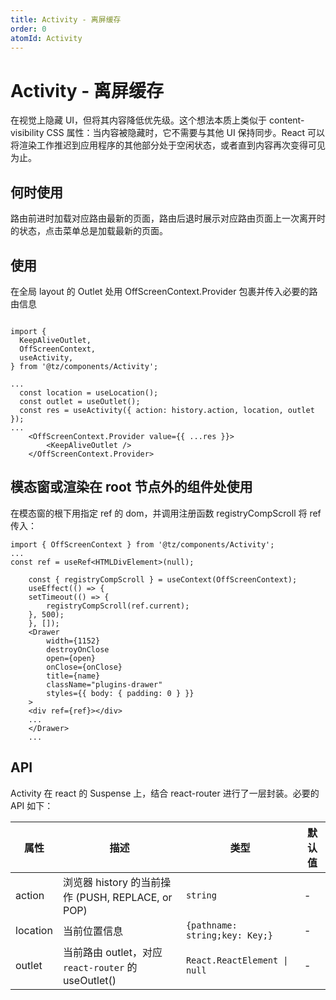 ```yaml
---
title: Activity - 离屏缓存
order: 0
atomId: Activity
---
```


# Activity - 离屏缓存

在视觉上隐藏 UI，但将其内容降低优先级。这个想法本质上类似于 content-visibility CSS 属性：当内容被隐藏时，它不需要与其他 UI 保持同步。React 可以将渲染工作推迟到应用程序的其他部分处于空闲状态，或者直到内容再次变得可见为止。

## 何时使用

路由前进时加载对应路由最新的页面，路由后退时展示对应路由页面上一次离开时的状态，点击菜单总是加载最新的页面。

## 使用

在全局 layout 的 Outlet 处用 OffScreenContext.Provider 包裹并传入必要的路由信息

```tsx | pure

import {
  KeepAliveOutlet,
  OffScreenContext,
  useActivity,
} from '@tz/components/Activity';

...
  const location = useLocation();
  const outlet = useOutlet();
  const res = useActivity({ action: history.action, location, outlet });
...
    <OffScreenContext.Provider value={{ ...res }}>
        <KeepAliveOutlet />
    </OffScreenContext.Provider>

```

## 模态窗或渲染在 root 节点外的组件处使用

在模态窗的根下用指定 ref 的 dom，并调用注册函数 registryCompScroll 将 ref 传入：

```tsx | pure
import { OffScreenContext } from '@tz/components/Activity';
...
const ref = useRef<HTMLDivElement>(null);

    const { registryCompScroll } = useContext(OffScreenContext);
    useEffect(() => {
    setTimeout(() => {
        registryCompScroll(ref.current);
    }, 500);
    }, []);
    <Drawer
        width={1152}
        destroyOnClose
        open={open}
        onClose={onClose}
        title={name}
        className="plugins-drawer"
        styles={{ body: { padding: 0 } }}
    >
    <div ref={ref}></div>
    ...
    </Drawer>
    ...
```

## API

Activity 在 react 的 Suspense 上，结合 react-router 进行了一层封装。必要的 API 如下：

| 属性     | 描述                                                | 类型                           | 默认值 |
| -------- | --------------------------------------------------- | ------------------------------ | ------ |
| action   | 浏览器 history 的当前操作 (PUSH, REPLACE, or POP)   | `string`                       | -      |
| location | 当前位置信息                                        | `{pathname: string;key: Key;}` | -      |
| outlet   | 当前路由 outlet，对应 `react-router` 的 useOutlet() | `React.ReactElement \| null`   | -      |
